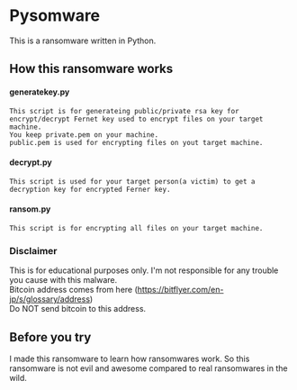 # Pysomware

This is a ransomware written in Python.

## How this ransomware works
#### generatekey.py
```
This script is for generateing public/private rsa key for encrypt/decrypt Fernet key used to encrypt files on your target machine.
You keep private.pem on your machine.
public.pem is used for encrypting files on yout target machine.
```
#### decrypt.py
```
This script is used for your target person(a victim) to get a decryption key for encrypted Ferner key.
```
#### ransom.py
```
This script is for encrypting all files on your target machine.
```

### Disclaimer
This is for educational purposes only. I'm not responsible for any trouble you cause with this malware.<br />
Bitcoin address comes from here (https://bitflyer.com/en-jp/s/glossary/address)<br />
Do NOT send bitcoin to this address.

## Before you try

I made this ransomware to learn how ransomwares work. So this ransomware is not evil and awesome compared to real ransomwares in the wild.<br />
